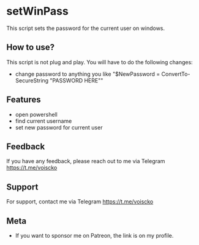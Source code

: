
# setWinPass

This script sets the password for the current user on windows.


## How to use?

This script is not plug and play. You will have to do the following changes:

- change password to anything you like "$NewPassword = ConvertTo-SecureString "PASSWORD HERE""


## Features

- open powershell 
- find current username
- set new password for current user





## Feedback

If you have any feedback, please reach out to me via Telegram https://t.me/voiscko






## Support

For support, contact me via Telegram https://t.me/voiscko


## Meta


- If you want to sponsor me on Patreon, the link is on my profile.


